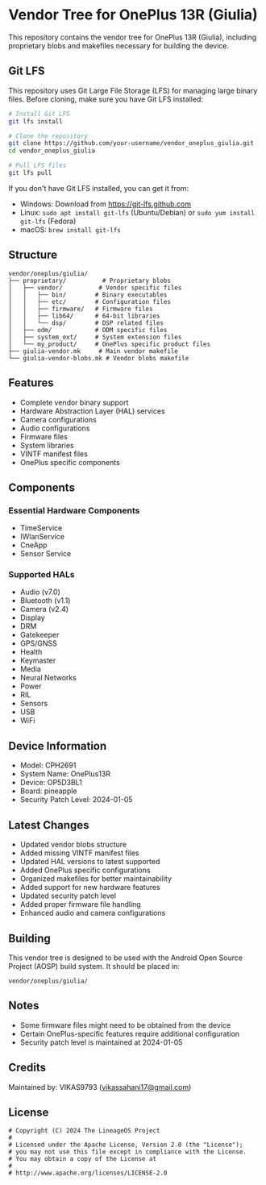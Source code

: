 # Vendor Tree for OnePlus 13R (Giulia)

This repository contains the vendor tree for OnePlus 13R (Giulia), including proprietary blobs and makefiles necessary for building the device.

## Git LFS

This repository uses Git Large File Storage (LFS) for managing large binary files. Before cloning, make sure you have Git LFS installed:

```bash
# Install Git LFS
git lfs install

# Clone the repository
git clone https://github.com/your-username/vendor_oneplus_giulia.git
cd vendor_oneplus_giulia

# Pull LFS files
git lfs pull
```

If you don't have Git LFS installed, you can get it from:
- Windows: Download from https://git-lfs.github.com
- Linux: `sudo apt install git-lfs` (Ubuntu/Debian) or `sudo yum install git-lfs` (Fedora)
- macOS: `brew install git-lfs`

## Structure

```
vendor/oneplus/giulia/
├── proprietary/          # Proprietary blobs
│   ├── vendor/          # Vendor specific files
│   │   ├── bin/        # Binary executables
│   │   ├── etc/        # Configuration files
│   │   ├── firmware/   # Firmware files
│   │   ├── lib64/      # 64-bit libraries
│   │   └── dsp/        # DSP related files
│   ├── odm/            # ODM specific files
│   ├── system_ext/     # System extension files
│   └── my_product/     # OnePlus specific product files
├── giulia-vendor.mk     # Main vendor makefile
└── giulia-vendor-blobs.mk # Vendor blobs makefile

```

## Features

- Complete vendor binary support
- Hardware Abstraction Layer (HAL) services
- Camera configurations
- Audio configurations
- Firmware files
- System libraries
- VINTF manifest files
- OnePlus specific components

## Components

### Essential Hardware Components
- TimeService
- IWlanService
- CneApp
- Sensor Service

### Supported HALs
- Audio (v7.0)
- Bluetooth (v1.1)
- Camera (v2.4)
- Display
- DRM
- Gatekeeper
- GPS/GNSS
- Health
- Keymaster
- Media
- Neural Networks
- Power
- RIL
- Sensors
- USB
- WiFi

## Device Information

- Model: CPH2691
- System Name: OnePlus13R
- Device: OP5D3BL1
- Board: pineapple
- Security Patch Level: 2024-01-05

## Latest Changes

- Updated vendor blobs structure
- Added missing VINTF manifest files
- Updated HAL versions to latest supported
- Added OnePlus specific configurations
- Organized makefiles for better maintainability
- Added support for new hardware features
- Updated security patch level
- Added proper firmware file handling
- Enhanced audio and camera configurations

## Building

This vendor tree is designed to be used with the Android Open Source Project (AOSP) build system. It should be placed in:

```
vendor/oneplus/giulia/
```

## Notes

- Some firmware files might need to be obtained from the device
- Certain OnePlus-specific features require additional configuration
- Security patch level is maintained at 2024-01-05

## Credits

Maintained by: VIKAS9793 (vikassahani17@gmail.com)

## License

```
# Copyright (C) 2024 The LineageOS Project
#
# Licensed under the Apache License, Version 2.0 (the "License");
# you may not use this file except in compliance with the License.
# You may obtain a copy of the License at
#
# http://www.apache.org/licenses/LICENSE-2.0
``` 